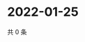 # 2022-01-25

共 0 条

<!-- BEGIN WEIBO -->
<!-- 最后更新时间 Tue Jan 25 2022 10:23:53 GMT+0800 (China Standard Time) -->

<!-- END WEIBO -->
